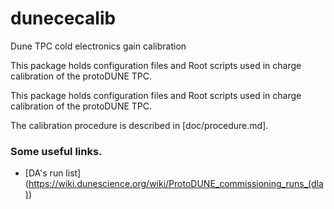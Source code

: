 # dunececalib
Dune TPC cold electronics gain calibration

This package holds configuration files and Root scripts used in charge calibration
of the protoDUNE TPC.

This package holds configuration files and Root scripts used in charge calibration
of the protoDUNE TPC.

The calibration procedure is described in [doc/procedure.md].

### Some useful links.
* [DA's run list] (https://wiki.dunescience.org/wiki/ProtoDUNE_commissioning_runs_(dla))
